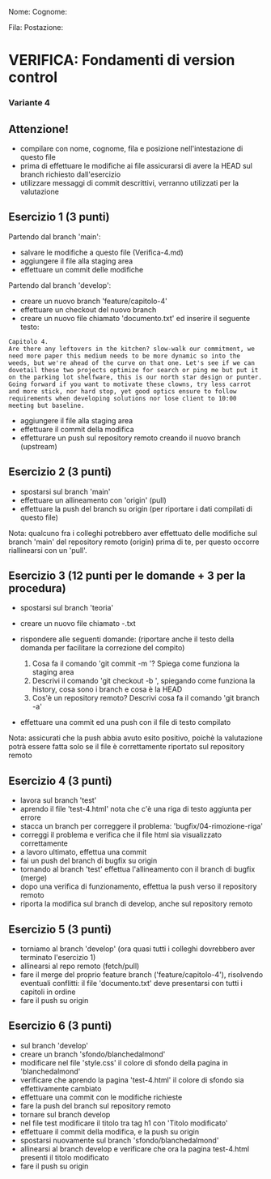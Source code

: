 Nome:
Cognome:

Fila:
Postazione:


# VERIFICA: Fondamenti di version control
### Variante 4

## Attenzione!
- compilare con nome, cognome, fila e posizione nell'intestazione di questo file
- prima di effettuare le modifiche ai file assicurarsi di avere la HEAD sul branch richiesto dall'esercizio
- utilizzare messaggi di commit descrittivi, verranno utilizzati per la valutazione



## Esercizio 1 (3 punti)
Partendo dal branch 'main':
- salvare le modifiche a questo file (Verifica-4.md)
- aggiungere il file alla staging area
- effettuare un commit delle modifiche

Partendo dal branch 'develop':
- creare un nuovo branch 'feature/capitolo-4'
- effettuare un checkout del nuovo branch
- creare un nuovo file chiamato 'documento.txt' ed inserire il seguente testo:

```
Capitolo 4.
Are there any leftovers in the kitchen? slow-walk our commitment, we need more paper this medium needs to be more dynamic so into the weeds, but we're ahead of the curve on that one. Let's see if we can dovetail these two projects optimize for search or ping me but put it on the parking lot shelfware, this is our north star design or punter. Going forward if you want to motivate these clowns, try less carrot and more stick, nor hard stop, yet good optics ensure to follow requirements when developing solutions nor lose client to 10:00 meeting but baseline. 
```

- aggiungere il file alla staging area
- effettuare il commit della modifica
- effetturare un push sul repository remoto creando il nuovo branch (upstream)

## Esercizio 2 (3 punti)
- spostarsi sul branch 'main'
- effettuare un allineamento con 'origin' (pull)
- effettuare la push del branch su origin (per riportare i dati compilati di questo file)

Nota: qualcuno fra i colleghi potrebbero aver effettuato delle modifiche sul branch 'main' del repository remoto (origin) prima di te, per questo occorre riallinearsi con un 'pull'.

## Esercizio 3 (12 punti per le domande + 3 per la procedura)
- spostarsi sul branch 'teoria'
- creare un nuovo file chiamato <nome>-<cognome>.txt
- rispondere alle seguenti domande: (riportare anche il testo della domanda per facilitare la correzione del compito)

    1. Cosa fa il comando 'git commit -m <commento>'? Spiega come funziona la staging area
    2. Descrivi il comando 'git checkout -b <nuovo branch>', spiegando come funziona la history, cosa sono i branch e cosa è la HEAD
    3. Cos'è un repository remoto? Descrivi cosa fa il comando 'git branch -a'

- effettuare una commit ed una push con il file di testo compilato

Nota: assicurati che la push abbia avuto esito positivo, poichè la valutazione potrà essere fatta solo se il file è correttamente riportato sul repository remoto

## Esercizio 4 (3 punti)
- lavora sul branch 'test'
- aprendo il file 'test-4.html' nota che c'è una riga di testo aggiunta per errore
- stacca un branch per correggere il problema: 'bugfix/04-rimozione-riga'
- correggi il problema e verifica che il file html sia visualizzato correttamente
- a lavoro ultimato, effettua una commit
- fai un push del branch di bugfix su origin
- tornando al branch 'test' effettua l'allineamento con il branch di bugfix (merge)
- dopo una verifica di funzionamento, effettua la push verso il repository remoto
- riporta la modifica sul branch di develop, anche sul repository remoto

## Esercizio 5 (3 punti)
- torniamo al branch 'develop' (ora quasi tutti i colleghi dovrebbero aver terminato l'esercizio 1)
- allinearsi al repo remoto (fetch/pull)
- fare il merge del proprio feature branch ('feature/capitolo-4'), risolvendo eventuali conflitti: il file 'documento.txt' deve presentarsi con tutti i capitoli in ordine
- fare il push su origin

## Esercizio 6 (3 punti)
- sul branch 'develop'
- creare un branch 'sfondo/blanchedalmond'
- modificare nel file 'style.css' il colore di sfondo della pagina in 'blanchedalmond'
- verificare che aprendo la pagina 'test-4.html' il colore di sfondo sia effettivamente cambiato
- effettuare una commit con le modifiche richieste
- fare la push del branch sul repository remoto
- tornare sul branch develop
- nel file test modificare il titolo tra tag h1 con 'Titolo modificato'
- effettuare il commit della modifica, e la push su origin
- spostarsi nuovamente sul branch 'sfondo/blanchedalmond'
- allinearsi al branch develop e verificare che ora la pagina test-4.html presenti il titolo modificato
- fare il push su origin

